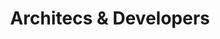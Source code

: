 ---
title: Architecs & Developers
heroEnabled: true
heroSlider:
  - image: /images/home/slide-1.jpg
    title: Competition for the New Administration Centre in Rawson
    credit: LABA + PIEZA
  - image: /images/home/slide-2.jpg
    title: Paris Rooftop
    credit: Whitekitchen
  - image: /images/home/slide-3.jpg
    title: Colombres
    credit: LVB
  - image: /images/home/slide-4.jpg
    title: Concurso ITBA
    credit: Matías Beccar Varela, Pablo Katz, Ignacio Beccar Varela
  - image: /images/home/slide-5.jpg
    title: LIV Plaza
    credit: ATV
  - image: /images/home/slide-6.jpg
    title: Munich Market
    credit: Whitekitchen
studioEnabled: true
studioTitle: The Studio.
studioText: Our team at Sharp Studio is composed of sworn perfectionists; Architects, 3D artists, and designers dedicated to the production of visual and technical solutions for architecture and real estate developments.
studioLinkText: To meet us click here.
studioLinkHref: '/'
studioSlider:
  - image: /images/architects-and-developers/studio-slider-1.jpg
    title: Munich Market
    credit: Whitekitchen
  - image: /images/architects-and-developers/studio-slider-2.jpg
    title: Concurso ITBA
    credit: Matías Beccar Varela, Pablo Katz, Ignacio Beccar Varela
  - image: /images/architects-and-developers/studio-slider-3.jpg
    title: Paris Rooftop
    credit: Whitekitchen
---